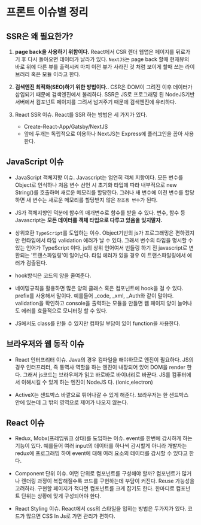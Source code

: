 # 프론트 이슈별 정리

## SSR은 왜 필요한가?

1. **page back을 사용하기 위함이다.** React에서 CSR 렌더 웹앱은 페이지를 뒤로가기 후 다시 돌아오면 데이터가 날라가 있다. `NextJS`는 page back 할때 현재뷰의 바로 위에 다른 뷰를 출력시켜 마치 이전 뷰가 사라진 것 처럼 보이게 할때 쓰는 라이브러리 혹은 모듈 이라고 한다.

2. **검색엔진 최적화(SEO)하기 위한 방법이다.**. CSR은 DOM이 그려진 이후 데이터가 삽입되기 때문에 검색엔진에서 불리하다. SSR은 JS로 프로그래밍 된 NodeJS기반 서버에서 컴포넌트 페이지를 그려서 넘겨주기 때문에 검색엔진에 유리하다.

3. React SSR 이슈. React를 SSR 하는 방법은 세 가지가 있다.
   - Create-React-App/Gatsby/NextJS
   - 앞에 두개는 독립적으로 이용하나 NextJS는 Express에 플러그인을 꼽아 사용한다.

## JavaScript 이슈

- JavaScript 객체지향 이슈. Javascript는 엄연히 객체 지향이다. 모든 변수를 Object로 인식하나 처음 변수 선언 시 초기화 타입에 따라 내부적으로 new String()를 호출하며 새로운 메모리를 할당한다. 그러나 새 변수에 이전 변수를 할당하면 새 변수는 새로운 메모리를 할당받지 않은 `참조용 변수`가 된다.

- JS가 객체지향인 덕분에 함수의 매개변수로 함수를 받을 수 있다. 변수, 함수 등 Javascript는 **모든 데이터를 객체 타입으로 다루고 있음을 잊지말자.**

- 상위호환 `TypeScript`를 도입하는 이슈. Object기반의 js가 프로그래밍은 편하겠지만 런타임에서 타입 validation 에러가 날 수 있다. 그래서 변수의 타입을 명시할 수 있는 언어가 TypeScript 이다. js의 상위 언어여서 번들링 하기 전 javascript로 변환되는 '트랜스파일링'이 일어난다. 타입 에러가 있을 경우 이 트랜스파일링에서 에러가 검출된다.

- hook방식은 코드의 양을 줄여준다.

- 네이밍규칙을 활용하면 많은 양의 클래스 혹은 컴포넌트에 hook을 걸 수 있다. prefix를 사용해서 말이다. 예를들어 \_code, \_xml, \_Auth와 같이 말이다. validation을 확인하고 console을 출력하는 모듈을 만들면 웹 페이지 양이 늘어나도 에러를 효율적으로 모니터링 할 수 있다.

- JS에서도 class를 만들 수 있지만 컴파일 부담이 있어 function을 사용한다.

## 브라우저와 웹 동작 이슈

- React 인터프리터 이슈. Java의 경우 컴파일을 해야하므로 엔진이 필요하다. JS의 경우 인터프리터, 즉 통역사 역할을 하는 엔진이 내장되어 있어 DOM을 render 한다. 그래서 js코드는 브라우저가 읽고 바로바로 바이너리로 바꾼다. JS를 컴퓨터에서 이해시킬 수 있게 하는 엔진이 NodeJS 다. (Ionic,electron)

- ActiveX는 샌드박스 바깥으로 튀어나갈 수 있게 해준다. 브라우저는 한 샌드박스 안에 있는데 그 밖의 영역으로 제어가 나오지 않는다.

## React 이슈

- Redux, Mobx(프레임워크 상태)를 도입하는 이슈. event를 한번에 감시하게 하는 기능이 있다. 예를들어 여러 input의 데이터를 하나씩 감시할게 아니라 개발자는 redux에 프로그래밍 하여 event에 대해 여러 요소의 데이터를 감시할 수 있다고 한다.

- Component 단위 이슈. 어떤 단위로 컴포넌트를 구성해야 할까? 컴포넌트가 많거나 렌더링 과정이 복잡해질수록 코드를 구현하는데 부담이 커진다. Reuse 가능성을 고려하라. 구현할 페이지가 적다면 컴포넌트를 크게 잡기도 한다. 한마디로 컴포넌트 단위는 상황에 맞게 구성되어야 한다.

- React Styling 이슈. React에서 css의 스타일을 입히는 방법은 두가지가 있다. 코드가 많으면 CSS In Js로 가면 관리가 편하다.
